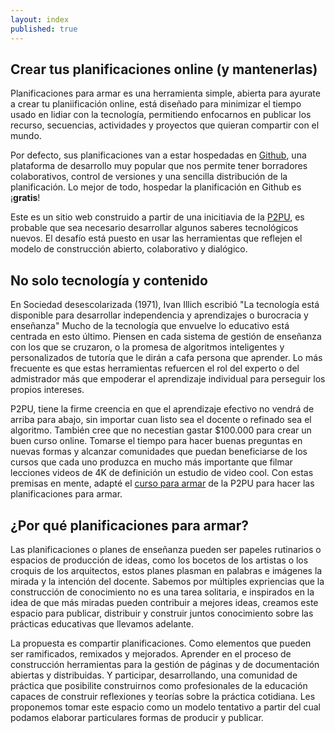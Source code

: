 ```yaml
---
layout: index
published: true
---
```



## Crear tus planificaciones online (y mantenerlas)

Planificaciones para armar es una herramienta simple, abierta para ayurate a crear tu planiificación online, está diseñado para minimizar el tiempo usado en lidiar con la tecnología, permitiendo enfocarnos en publicar los recurso, secuencias, actividades y proyectos que quieran compartir con el mundo.

Por defecto, sus planificaciones van a estar hospedadas en [Github](https://github.com), una plataforma de desarrollo muy popular que nos permite tener borradores colaborativos, control de versiones y una sencilla distribución de la planificación. Lo mejor de todo, hospedar la planificación en Github es ¡**gratis**!



Este es un sitio web construido a partir de una inicitiavia de la
[P2PU](https://p2pu.org), es probable que sea necesario desarrollar algunos saberes
tecnológicos nuevos. El desafío está puesto en usar las herramientas
que reflejen el modelo de construcción abierto, colaborativo y
dialógico.

## No solo tecnología y contenido

En Sociedad desescolarizada (1971), Ivan Illich escribió "La tecnología está disponible para desarrollar independencia y aprendizajes o burocracia y enseñanza" Mucho de la tecnología que envuelve lo educativo está centrada en esto último. Piensen en cada sistema de gestión de enseñanza con los que se cruzaron, o la promesa de algoritmos inteligentes y personalizados de tutoría que le dirán a cafa persona que aprender. Lo más frecuente es que estas herramientas refuercen el rol del experto o del admistrador más que empoderar el aprendizaje individual para perseguir los propios intereses.

P2PU, tiene la firme creencia en que el aprendizaje efectivo no vendrá de arriba para abajo, sin importar cuan listo sea el docente o refinado sea el algoritmo. También cree que no necestian gastar $100.000 para crear un buen curso online. Tomarse el tiempo para hacer buenas preguntas en nuevas formas y alcanzar comunidades que puedan beneficiarse de los cursos que cada uno produzca en mucho más importante que filmar lecciones videos de 4K de definición un estudio de video cool.
Con estas premisas en mente, adapté el [curso para armar](https://howto.p2pu.org) de la P2PU para hacer las planificaciones para armar.

## ¿Por qué planificaciones para armar?

Las planificaciones o planes de enseñanza pueden ser papeles rutinarios o espacios de producción de ideas, como los bocetos de los artistas o los croquis de los arquitectos, estos planes plasman en palabras e imágenes la mirada y la intención del docente. Sabemos por múltiples expriencias que la construcción de conocimiento no es una tarea solitaria, e inspirados en la idea de que más miradas pueden contribuir a mejores ideas, creamos este espacio para publicar, distribuir y construir juntos conocimiento sobre las prácticas educativas que llevamos adelante.

La propuesta es compartir planificaciones. Como elementos que pueden ser ramificados, remixados y mejorados. Aprender en el proceso de construcción herramientas para la gestión de páginas y de documentación abiertas y distribuidas. Y participar, desarrollando, una comunidad de práctica que posibilite construirnos como profesionales de la educación capaces de construir reflexiones y teorías sobre la práctica cotidiana. Les proponemos tomar este espacio como un modelo tentativo a partir del cual podamos elaborar particulares formas de producir y publicar.
